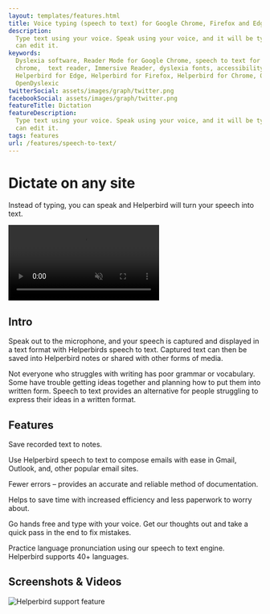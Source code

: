 ```yaml
---
layout: templates/features.html
title: Voice typing (speech to text) for Google Chrome, Firefox and Edge | Helperbird
description:
  Type text using your voice. Speak using your voice, and it will be typed into a notepad where you
  can edit it.
keywords:
  Dyslexia software, Reader Mode for Google Chrome, speech to text for chrome, Text to speech for
  chrome,  text reader, Immersive Reader, dyslexia fonts, accessibility software, dyslexia software,
  Helperbird for Edge, Helperbird for Firefox, Helperbird for Chrome, Opendyslexic for Chrome,
  OpenDyslexic
twitterSocial: assets/images/graph/twitter.png
facebookSocial: assets/images/graph/twitter.png
featureTitle: Dictation
featureDescription:
  Type text using your voice. Speak using your voice, and it will be typed into a notepad where you
  can edit it.
tags: features
url: /features/speech-to-text/
---
```



<div class="bg-white ">
	<div class="relative overflow-hidden">
		<div class="relative pb-12 sm:pb-12">
			<div class="mt-16 mx-auto max-w-7xl px-4 sm:mt-24 sm:px-6">
				<div class="text-center">
					<h1 class="text-4xl tracking-tight font-extrabold text-gray-900 sm:text-5xl md:text-6xl"><span class="block">    Dictate on any site
</span> </h1>
					<p class="mt-3 max-w-md mx-auto text-base text-gray-500 sm:text-lg md:mt-5 md:text-xl md:max-w-3xl">







Instead of typing, you can speak and Helperbird will turn your speech into text.


</p>
				</div>
			</div>
		</div>
		<div class="relative">
			<div class="max-w-3xl mx-auto px-4 sm:px-6">
				<video autoplay="autoplay" class="relative rounded-lg shadow-lg" control="control" loop="loop" muted="muted" playsinline="playsinline"><source src="/assets/videos/home.webm" type="video/webm"><source src="/assets/videos/home.mp4" type="video/mp4"></video>
			</div>
		</div>
	</div>

</div>

<div class="relative py-16 bg-white overflow-hidden">
  <div class="relative px-4 sm:px-6 lg:px-8">
    <div class="mt-6 prose prose-pink prose-lg mx-auto">

<div class="mt-16 mx-auto max-w-7xl px-4 sm:mt-24 sm:px-6">






## Intro

Speak out to the microphone, and your speech is captured and displayed in a text format with
Helperbirds speech to text. Captured text can then be saved into Helperbird notes or shared with
other forms of media.

Not everyone who struggles with writing has poor grammar or vocabulary. Some have trouble getting
ideas together and planning how to put them into written form. Speech to text provides an
alternative for people struggling to express their ideas in a written format.

## Features

Save recorded text to notes.

Use Helperbird speech to text to compose emails with ease in Gmail, Outlook, and, other popular
email sites.

Fewer errors – provides an accurate and reliable method of documentation.

Helps to save time with increased efficiency and less paperwork to worry about.

Go hands free and type with your voice. Get our thoughts out and take a quick pass in the end to fix
mistakes.

Practice language pronunciation using our speech to text engine. Helperbird supports 40+ languages.

## Screenshots & Videos

![Helperbird support feature](https://www.helperbird.com/assets/images/new/speech-to-text/speech-to-text.png)


</div>
</div>
</div>